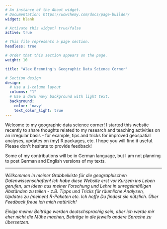 ```yaml
---
# An instance of the About widget.
# Documentation: https://wowchemy.com/docs/page-builder/
widget: blank

# Activate this widget? true/false
active: true

# This file represents a page section.
headless: true

# Order that this section appears on the page.
weight: 10

title: "Alex Brenning's Geographic Data Science Corner"

# Section design
design:
  # Use a 1-column layout
  columns: "1"
  # Use a dark navy background with light text.
  background:
    color: 'navy'
    text_color_light: true
---
```


Welcome to my geographic data science corner! I started this website recently to share thoughts related to my research and teaching activities on an irregular basis - for example, tips and tricks for improved geospatial analyses, updates on (my) R packages, etc. I hope you will find it useful. Please don't hesitate to provide feedback!

Some of my contributions will be in German language, but I am not planning to post German and English versions of my texts.

<hr>

*Willkommen in meiner Grabbelkiste für die geographischen Datenwissenschaften! Ich habe diese Website erst vor Kurzem ins Leben gerufen, um Ideen aus meiner Forschung und Lehre in unregelmäßigen Abständen zu teilen - z.B. Tipps und Tricks für räumliche Analysen, Updates zu (meinen) R-Paketen etc. Ich hoffe Du findest sie nützlich. Über Feedback freue ich mich natürlich!*

*Einige meiner Beiträge werden deutschsprachig sein, aber ich werde mir eher nicht die Mühe machen, Beiträge in die jeweils andere Sprache zu übersetzen.*
